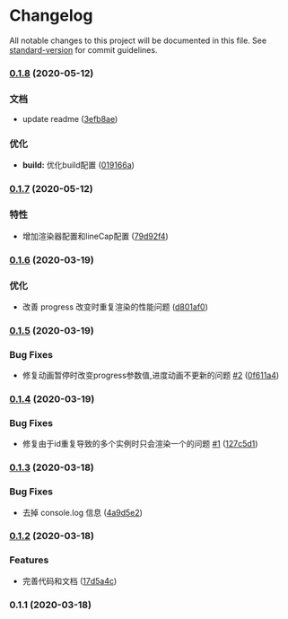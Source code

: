 # Changelog

All notable changes to this project will be documented in this file. See [standard-version](https://github.com/conventional-changelog/standard-version) for commit guidelines.

### [0.1.8](https://github.com/shallinta/z-progress-loading/compare/v0.1.7...v0.1.8) (2020-05-12)


### 文档

* update readme ([3efb8ae](https://github.com/shallinta/z-progress-loading/commit/3efb8aebcd2740fe214048e658fd5fbe3efa0916))


### 优化

* **build:** 优化build配置 ([019166a](https://github.com/shallinta/z-progress-loading/commit/019166ac9b6ca621feb96a8b70ee0e99e3c64719))

### [0.1.7](https://github.com/shallinta/z-progress-loading/compare/v0.1.6...v0.1.7) (2020-05-12)


### 特性

* 增加渲染器配置和lineCap配置 ([79d92f4](https://github.com/shallinta/z-progress-loading/commit/79d92f458645ab606e77084d6f1a369ae54994c1))

### [0.1.6](https://github.com/shallinta/z-progress-loading/compare/v0.1.5...v0.1.6) (2020-03-19)


### 优化

* 改善 progress 改变时重复渲染的性能问题 ([d801af0](https://github.com/shallinta/z-progress-loading/commit/d801af0772b680b386206ad64afe1051a02c604f))

### [0.1.5](https://github.com/shallinta/z-progress-loading/compare/v0.1.4...v0.1.5) (2020-03-19)


### Bug Fixes

* 修复动画暂停时改变progress参数值,进度动画不更新的问题 [#2](https://github.com/shallinta/z-progress-loading/issues/2) ([0f611a4](https://github.com/shallinta/z-progress-loading/commit/0f611a4f7d63b83e74461244f245f0a45c52fa4d))

### [0.1.4](https://github.com/shallinta/z-progress-loading/compare/v0.1.3...v0.1.4) (2020-03-19)


### Bug Fixes

* 修复由于id重复导致的多个实例时只会渲染一个的问题 [#1](https://github.com/shallinta/z-progress-loading/issues/1) ([127c5d1](https://github.com/shallinta/z-progress-loading/commit/127c5d18ded4c5d8947702aa13f038bd03253cd8))

### [0.1.3](https://github.com/shallinta/z-progress-loading/compare/v0.1.2...v0.1.3) (2020-03-18)


### Bug Fixes

* 去掉 console.log 信息 ([4a9d5e2](https://github.com/shallinta/z-progress-loading/commit/4a9d5e247fcc7335911d23041c8ccadc70053d6c))

### [0.1.2](https://github.com/shallinta/z-progress-loading/compare/v0.1.1...v0.1.2) (2020-03-18)


### Features

* 完善代码和文档 ([17d5a4c](https://github.com/shallinta/z-progress-loading/commit/17d5a4c3aa8f7bf20776329d0434183f0340fcec))

### 0.1.1 (2020-03-18)
